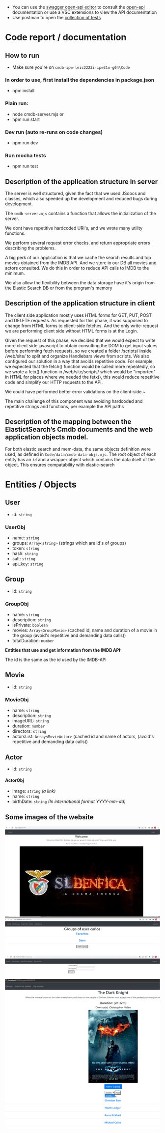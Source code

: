 - You can use the [swagger open-api editor](https://editor.swagger.io/) to consult the [open-api](./cmdb-api-spec.yaml) documentation or use a VSC extensions to view the API documentation
- Use postman to open the [collection of tests](./cmdb-api-test.json)

# Code report / documentation

## How to run
- Make sure you're on `cmdb-ipw-leic2223i-ipw31n-g04\Code`
### In order to use, first install the dependencies in package.json 
- npm install

### Plain run:
- node cmdb-server.mjs
or
- npm run start

### Dev run (auto re-runs on code changes)
- npm run dev

### Run mocha tests
- npm run test

## Description of the application structure in server
The server is well structured, given the fact that we used JSdocs and classes, which also speeded up the development and reduced bugs during development.

The `cmdb-server.mjs` contains a function that allows the initialization of the server. 

We dont have repetitive hardcoded URI's, and we wrote many utility functions. 

We perform several request error checks, and return appropriate errors describing the problems.

A big perk of our application is that we cache the search results and top movies obtained from the IMDB API. And we store in our DB all movies and actors consulted. We do this in order to reduce API calls to IMDB to the minimum.

We also allow the flexibility between the data storage have it's origin from the Elastic Search DB or from the program's memory

## Description of the application structure in client
The client side application mostly uses HTML forms for GET, PUT, POST and DELETE requests. As requested for this phase, it was supposed to change from HTML forms to client-side fetches. And the only write-request we are performing client side without HTML forms is at the Login. 

Given the request of this phase, we decided that we would expect to write more client side javascript to obtain consulting the DOM to get input values before performing fetch requests, so we created a folder /scripts/ inside /web/site/ to split and organize Handlebars views from scripts. We also configured our solution in a way that avoids repetitive code. For example, we expected that the fetch() function would be called more repeatedly, so we wrote a fetx() function in /web/site/scripts/ which would be "imported" in HTML for places where we needed the fetx(), this would reduce repetitive code and simplify our HTTP requests to the API.

We could have performed better error validations on the client-side.~

The main challenge of this component was avoiding hardcoded and repetitive strings and functions, per example the API paths

## Description of the mapping between the ElastictSearch’s Cmdb documents and the web application objects model.
For both elastic search and mem-data, the same objects definition were used, as defined in `Code/data/cmdb-data-objs.mjs`. The root object of each entity has an `id` and a wrapper object which contains the data itself of the object. This ensures compatability with elastic-search

# Entities / Objects
## **User**
- id: `string` 
### UserObj
- name: `string`
- groups: `Array<string>` (strings which are id's of groups)
- token: `string`
- hash: `string`
- salt: `string`
- api_key: `string`

## **Group**
- id: `string` 
### GroupObj
- name: `string` 
- description: `string` 
- isPrivate: `boolean`
- movies: `Array<GroupMovie>` (cached id, name and duration of a movie in the group (avoid's repetitive and demanding data calls))
- totalDuration: `number`

**Entities that use and get information from the IMDB API:**

The id is the same as the id used by the IMDB-API
## **Movie**
- id: `string`
### MovieObj
- name: `string`
- description: `string`
- imageURL: `string`
- duration: `number`
- directors: `string` 
- actorsList: `Array<MovieActor>` (cached id and name of actors, (avoid's repetitive and demanding data calls))

## **Actor**
- id: `string`
#### ActorObj
- image: `string` *(a link)*
- name: `string` 
- birthDate: `string` *(In international format YYYY-mm-dd)*

## Some images of the website

![](./imgs/0.jpg)
![](./imgs/1.png)
![](./imgs/2.png)
![](./imgs/3.png)